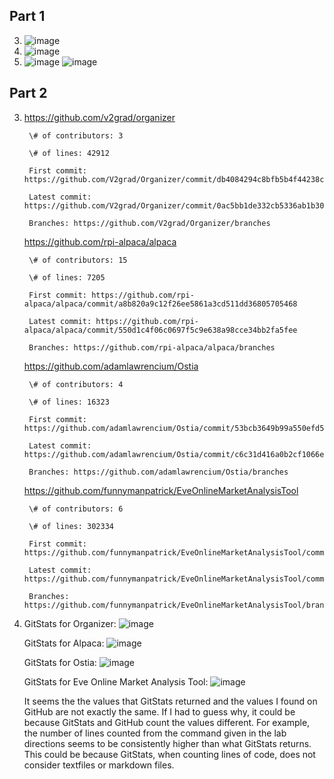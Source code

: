 ## Part 1
3. ![image](https://user-images.githubusercontent.com/46334090/173094587-a2cbff74-eba7-4944-90b2-d65e25c654bf.png)
4. ![image](https://user-images.githubusercontent.com/46334090/173095064-ab793932-68df-468e-95e2-9a5e6743db14.png)
5. ![image](https://user-images.githubusercontent.com/46334090/173107072-d0114200-2408-426c-b070-a55798c0c402.png)
   ![image](https://user-images.githubusercontent.com/46334090/173107110-6453af46-2fe9-4767-a0d1-bb0197652964.png)

## Part 2
3. https://github.com/v2grad/organizer

        \# of contributors: 3

        \# of lines: 42912

        First commit: https://github.com/V2grad/Organizer/commit/db4084294c8bfb5b4f44238cf6f94cdf382cc7db

        Latest commit: https://github.com/V2grad/Organizer/commit/0ac5bb1de332cb5336ab1b3098e282efbbbd415c

        Branches: https://github.com/V2grad/Organizer/branches
     
   https://github.com/rpi-alpaca/alpaca

        \# of contributors: 15

        \# of lines: 7205

        First commit: https://github.com/rpi-alpaca/alpaca/commit/a8b820a9c12f26ee5861a3cd511dd36805705468

        Latest commit: https://github.com/rpi-alpaca/alpaca/commit/550d1c4f06c0697f5c9e638a98cce34bb2fa5fee

        Branches: https://github.com/rpi-alpaca/alpaca/branches
     

   https://github.com/adamlawrencium/Ostia

        \# of contributors: 4

        \# of lines: 16323

        First commit: https://github.com/adamlawrencium/Ostia/commit/53bcb3649b99a550efd593ede918ae170090e85c

        Latest commit: https://github.com/adamlawrencium/Ostia/commit/c6c31d416a0b2cf1066e393e4d8c9b2699d72ff9

        Branches: https://github.com/adamlawrencium/Ostia/branches
     
    https://github.com/funnymanpatrick/EveOnlineMarketAnalysisTool
    
        \# of contributors: 6

        \# of lines: 302334

        First commit: https://github.com/funnymanpatrick/EveOnlineMarketAnalysisTool/commit/90aa5d24e1d6e1fa171d4cd17bc1bd09b7924d83

        Latest commit: https://github.com/funnymanpatrick/EveOnlineMarketAnalysisTool/commit/e762a0128c7dd1a01706988cd7d831d18facecc4

        Branches: https://github.com/funnymanpatrick/EveOnlineMarketAnalysisTool/branches

4. GitStats for Organizer:
   ![image](https://user-images.githubusercontent.com/46334090/173201157-9018603b-9ee2-4ead-8204-7b2f04972f25.png)
   
   GitStats for Alpaca:
   ![image](https://user-images.githubusercontent.com/46334090/173201140-07f599d0-1518-41a4-a616-416f05c66e7c.png)

   GitStats for Ostia:
   ![image](https://user-images.githubusercontent.com/46334090/173201183-76e4c9a5-40d5-4f95-bd15-8157e64bfb78.png)

   GitStats for Eve Online Market Analysis Tool:
   ![image](https://user-images.githubusercontent.com/46334090/173201191-d7c62094-6392-438b-97f7-68daca6d6c05.png)

   It seems the the values that GitStats returned and the values I found on GitHub are not exactly the same. If I had to guess why, it could be because GitStats and GitHub count the values different. For example, the number of lines counted from the command given in the lab directions seems to be consistently higher than what GitStats returns. This could be because GitStats, when counting lines of code, does not consider textfiles or markdown files.
   
